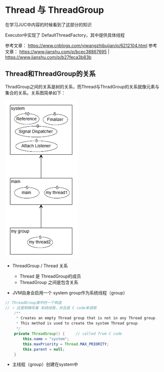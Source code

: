 # Thread 与 ThreadGroup

在学习JUC中内容的时候看到了这部分的知识

Executor中实现了 DefaultThreadFactory，其中提供具体线程

参考文章： https://www.cnblogs.com/yiwangzhibujian/p/6212104.html
参考文章： https://www.jianshu.com/p/bcec38867695  |   https://www.jianshu.com/p/b27feca3b83b

## Thread和ThreadGroup的关系

ThradGroup之间的关系是树的关系，而Thread与ThradGroup的关系就像元素与集合的关系。关系图简单如下：

![](./res/tg01.png)

- ThreadGroup / Thread 关系
  - Thread 是 ThreadGroup的成员
  - ThreadGroup 之间是包含关系

- JVM自身会启用一个 system group作为系统线程（group）
```java
// ThreadGroup类中的一个构造
// ⭐ 这里明确写着 系统线程，并且是 C code来调用
    /**
     * Creates an empty Thread group that is not in any Thread group.
     * This method is used to create the system Thread group.
     */
    private ThreadGroup() {     // called from C code
        this.name = "system";
        this.maxPriority = Thread.MAX_PRIORITY;
        this.parent = null;
    }
```
- 主线程（group）创建在system中

